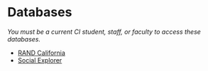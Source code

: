 # Databases

_You must be a current CI student, staff, or faculty to access these databases._

* [RAND California](https://web.archive.org/web/20150905081700/http:/summit.csuci.edu:2048/login?url=http://randstatestats.org/)
* [Social Explorer](https://web.archive.org/web/20150905081700/http:/summit.csuci.edu:2048/login?url=http://www.socialexplorer.com)




